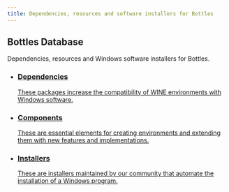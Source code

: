 ```yaml
---
title: Dependencies, resources and software installers for Bottles
---
```


<section class="heading">
  <div class="container large">
    <h1><ion-icon class="icon" name="cube-outline"></ion-icon> Bottles Database</h1>
    <p>Dependencies, resources and Windows software installers for Bottles.</p>
  </div>
</section>

<section class="page">
  <div class="container large">
    <ul class="cards store has-hover">
      <li class="link">
        <a href="/database/dependencies">
          <h3>Dependencies</h3>
          <p>These packages increase the compatibility of WINE environments with Windows software.</p>
        </a>
      </li>
      <li class="link">
        <a href="/database/components">
          <h3>Components</h3>
          <p>These are essential elements for creating environments and extending them with new features and implementations.</p>
        </a>
      </li>
      <li class="link">
        <a href="/database/installers">
          <h3>Installers</h3>
          <p>These are installers maintained by our community that automate the installation of a Windows program.</p>
        </a>
      </li>
    </ul>
  </div>
</section>
